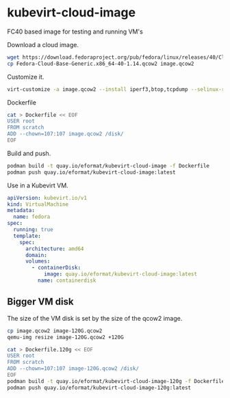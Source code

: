 # kubevirt-cloud-image

FC40 based image for testing and running VM's

Download a cloud image.

```bash
wget https://download.fedoraproject.org/pub/fedora/linux/releases/40/Cloud/x86_64/images/Fedora-Cloud-Base-Generic.x86_64-40-1.14.qcow2
cp Fedora-Cloud-Base-Generic.x86_64-40-1.14.qcow2 image.qcow2
```

Customize it.

```bash
virt-customize -a image.qcow2 --install iperf3,btop,tcpdump --selinux-relabel
```

Dockerfile

```bash
cat > Dockerfile << EOF
USER root
FROM scratch
ADD --chown=107:107 image.qcow2 /disk/
EOF
```

Build and push.

```bash
podman build -t quay.io/eformat/kubevirt-cloud-image -f Dockerfile
podman push quay.io/eformat/kubevirt-cloud-image:latest
```

Use in a Kubevirt VM.

```yaml
apiVersion: kubevirt.io/v1
kind: VirtualMachine
metadata:
  name: fedora
spec:
  running: true
  template:
    spec:
      architecture: amd64
      domain:
      volumes:
        - containerDisk:
            image: quay.io/eformat/kubevirt-cloud-image:latest
          name: containerdisk
```


## Bigger VM disk

The size of the VM disk is set by the size of the qcow2 image.

```bash
cp image.qcow2 image-120G.qcow2
qemu-img resize image-120G.qcow2 +120G
```

```bash
cat > Dockerfile.120g << EOF
USER root
FROM scratch
ADD --chown=107:107 image-120G.qcow2 /disk/
EOF
podman build -t quay.io/eformat/kubevirt-cloud-image-120g -f Dockerfile.120g
podman push quay.io/eformat/kubevirt-cloud-image-120g:latest
```
